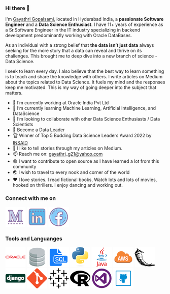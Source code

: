 ### Hi there 👋
I'm [Gayathri Gopalsami](http://my-django-portfolioapp.herokuapp.com/portfolio/GayathriG), located in Hyderabad India, a **passionate Software Engineer** and a **Data Science Enthusiast**. I have 11+ years of experience as a Sr.Software Engineer in the IT industry specializing in backend development predominantly working with Oracle DataBases.

As an individual with a strong belief that **the data isn’t just data** always seeking for the more story that a data can reveal and thrive on its challenges. This brought me to deep dive into a new branch of science - Data Science. 

I seek to learn every day. I also believe that the best way to learn something is to teach and share the knowledge with others. I write articles on Medium about the topics related to Data Science. It fuels my mind and the responses keep me motivated. This is my way of going deeper into the subject that matters.   
 

- 🔭 I’m currently working at Oracle India Pvt Ltd
- 🌱 I’m currently learning Machine Learning, Artificial Intelligence, and DataScience
- 👯 I’m looking to collaborate with other Data Science Enthusiasts / Data Scientists
- :1st_place_medal: Become a Data Leader
- :trophy: Winner of Top 5 Budding Data Science Leaders Award 2022 by [INSAID](https://www.linkedin.com/posts/insaid_insaid-dataleaders-winners-activity-6889930504129384448-Kfc8?utm_source=linkedin_share&utm_medium=member_desktop_web)
- 💬 I like to tell stories through my articles on Medium.
- :mailbox:  Reach me on: gayathri_g21@yahoo.com
- 😄 I want to contribute to open source as I have learned a lot from this community
- :earth_asia: I wish to travel to every nook and corner of the world
- :heart: I love stories. I read fictional books, Watch lots and lots of movies, hooked on thrillers. I enjoy dancing and working out.


### Connect with me on

[![medium](https://github.com/gayathrig21/gayathrig21/blob/main/icons/icons8-medium-new-64.png)][1]
[![linkedin](https://github.com/gayathrig21/gayathrig21/blob/main/icons/icons8-linkedin-64.png)][2]
[![facebook](https://github.com/gayathrig21/gayathrig21/blob/main/icons/icons8-facebook-64.png)][3]

[1]: https://medium.com/@gayathri_g21
[2]: https://www.linkedin.com/in/gayathri-g-40054964/
[3]: https://www.facebook.com/gayathri.gopalsami/

### Tools and Languanges 

[![oracle](https://github.com/gayathrig21/gayathrig21/blob/main/icons/download-icon-oracle%2Boriginal-1324760554740539051_64.png)][4]
[![databases](https://github.com/gayathrig21/gayathrig21/blob/main/icons/download-icon-database-131994967728648637_64.png)][5]
[![sql](https://github.com/gayathrig21/gayathrig21/blob/main/icons/download-icon-file%2Bsql%2Bicon-1320183612970878250_64.png)][6]
[![python](https://github.com/gayathrig21/gayathrig21/blob/main/icons/download-icon-python%2Boriginal-1324760557612294785_64.png)][7]
[![java](https://github.com/gayathrig21/gayathrig21/blob/main/icons/download-icon-java%2Boriginal%2Bwordmark-1324760550562670345_64.png)][8]
[![aws](https://github.com/gayathrig21/gayathrig21/blob/main/icons/download-icon-vscode%2Bicons%2Btype%2Baws-1324451241902374102_64.png)][9]
[![flask](https://github.com/gayathrig21/gayathrig21/blob/main/icons/download-icon-flask-1324440159344911937_64.png)][10]
[![django](https://github.com/gayathrig21/gayathrig21/blob/main/icons/download-icon-django%2Boriginal-1324760528615991833_64.png)][11]
[![git](https://github.com/gayathrig21/gayathrig21/blob/main/icons/download-icon-git%2Bplain-1324760546493886750_64.png)][12]
[![tableau](https://github.com/gayathrig21/gayathrig21/blob/main/icons/download-icon-tableau-1324440241057830765_64.png)][13]
[![r](https://github.com/gayathrig21/gayathrig21/blob/main/icons/download-icon-R-1324888756528554807_64.png)][14]
[![vs](https://github.com/gayathrig21/gayathrig21/blob/main/icons/download-icon-studio%2Bvisual%2Bwindows%2Bicon%2Bicon-1320194641881841293_64.png)][15]
[![github](https://github.com/gayathrig21/gayathrig21/blob/main/icons/download-icon-github%2Bnetwork%2Bshare%2Bsocial%2Bsquare%2Bicon-1320086086636119316_64.png)][16]

[4]: https://www.oracle.com/index.html
[5]: https://www.oracle.com/in/database/
[6]: https://www.oracle.com/in/database/technologies/appdev/sqldeveloper-landing.html
[7]: https://www.python.org/
[8]: https://www.java.com/en/
[9]: https://aws.amazon.com/?nc2=h_lg
[10]: https://flask.palletsprojects.com/en/2.1.x/
[11]: https://www.djangoproject.com/
[12]: https://git-scm.com/
[13]: https://www.tableau.com/
[14]: https://www.r-project.org/
[15]: https://code.visualstudio.com/
[16]: https://docs.github.com/en








